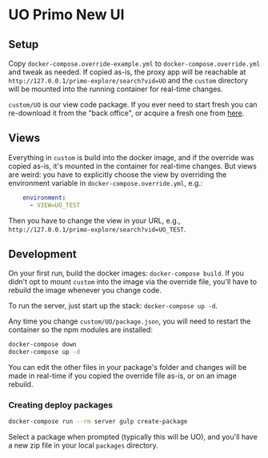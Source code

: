 # UO Primo New UI

## Setup

Copy `docker-compose.override-example.yml` to `docker-compose.override.yml` and
tweak as needed.  If copied as-is, the proxy app will be reachable at
`http://127.0.0.1/primo-explore/search?vid=UO` and the `custom` directory will
be mounted into the running container for real-time changes.

`custom/UO` is our view code package. If you ever need to start fresh you can
re-download it from the "back office", or acquire a fresh one from
[here](https://github.com/ExLibrisGroup/primo-explore-package).

## Views

Everything in `custom` is build into the docker image, and if the override was
copied as-is, it's mounted in the container for real-time changes.  But views
are weird: you have to explicitly choose the view by overriding the environment
variable in `docker-compose.override.yml`, e.g.:

```yaml
    environment:
      - VIEW=UO_TEST
```

Then you have to change the view in your URL, e.g.,
`http://127.0.0.1/primo-explore/search?vid=UO_TEST`.

## Development

On your first run, build the docker images: `docker-compose build`.  If you
didn't opt to mount `custom` into the image via the override file, you'll have
to rebuild the image whenever you change code.

To run the server, just start up the stack: `docker-compose up -d`.

Any time you change `custom/UO/package.json`, you will need to restart the
container so the npm modules are installed:

```sh
docker-compose down
docker-compose up -d
```

You can edit the other files in your package's folder and changes will be made
in real-time if you copied the override file as-is, or on an image rebuild.

### Creating deploy packages

```sh
docker-compose run --rm server gulp create-package
```

Select a package when prompted (typically this will be UO), and you'll have a
new zip file in your local `packages` directory.
